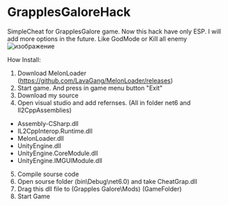 # GrapplesGaloreHack
SimpleCheat for GrapplesGalore game. Now this hack have only ESP. I will add more options in the future. Like GodMode or Kill all enemy
![изображение](https://github.com/Nnei/GrapplesGaloreHack/assets/98836269/c5158573-5962-43d1-b5cf-50d3a0662404)

How Install:
1. Download MelonLoader (https://github.com/LavaGang/MelonLoader/releases)
2. Start game. And press in game menu button "Exit"
3. Download my source 
4. Open visual studio and add refernses. (All in folder net6 and Il2CppAssemblies)
- Assembly-CSharp.dll
- IL2CppInterop.Runtime.dll
- MelonLoader.dll
- UnityEngine.dll
- UnityEngine.CoreModule.dll
- UnityEngine.IMGUIModule.dll
5. Compile sourse code
6. Open sourse folder (bin\Debug\net6.0) and take CheatGrap.dll
7. Drag this dll file to (Grapples Galore\Mods\) (GameFolder)
8. Start Game
